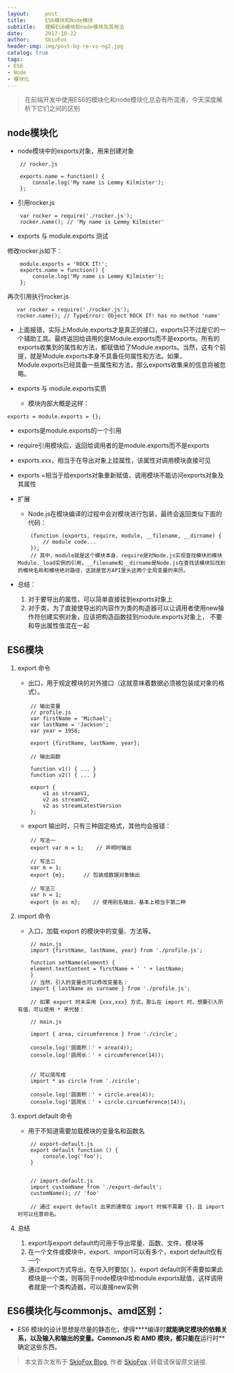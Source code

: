 ```yaml
---
layout:     post
title:      ES6模块和Node模块
subtitle:   理解ES6模块和node模块及其用法
date:       2017-10-22
author:     SkioFox
header-img: img/post-bg-re-vs-ng2.jpg
catalog: true
tags:
- ES6
- Node
- 模块化
---
```


>在前端开发中使用ES6的模块化和node模块化总会有所混淆，今天深度解析下它们之间的区别

## node模块化

- node模块中的exports对象，用来创建对象

```
    // rocker.js

    exports.name = function() {
        console.log('My name is Lemmy Kilmister');
    };

```
- 引用rocker.js

```
    var rocker = require('./rocker.js');
    rocker.name(); // 'My name is Lemmy Kilmister'
```
- exports 与 module.exports 测试

修改rocker.js如下：

```
    module.exports = 'ROCK IT!';
    exports.name = function() {
        console.log('My name is Lemmy Kilmister');
    };
```
 再次引用执行rocker.js
 ```
    var rocker = require('./rocker.js');
    rocker.name(); // TypeError: Object ROCK IT! has no method 'name'
 ```
- 上面报错，实际上Module.exports才是真正的接口，exports只不过是它的一个辅助工具。最终返回给调用的是Module.exports而不是exports。所有的exports收集到的属性和方法，都赋值给了Module.exports。当然，这有个前提，就是Module.exports本身不具备任何属性和方法。如果，Module.exports已经具备一些属性和方法，那么exports收集来的信息将被忽略。

- exports 与 module.exports实质

   - 模块内部大概是这样：

```
exports = module.exports = {};  
```

   - exports是module.exports的一个引用
    
   - require引用模块后，返回给调用者的是module.exports而不是exports

   - exports.xxx，相当于在导出对象上挂属性，该属性对调用模块直接可见

   - exports =相当于给exports对象重新赋值，调用模块不能访问exports对象及其属性

- 扩展

    - Node.js在模块编译的过程中会对模块进行包装，最终会返回类似下面的代码：

    ```
        (function (exports, require, module, __filename, __dirname) {
            // module code...
        });
        // 其中，module就是这个模块本身，require是对Node.js实现查找模块的模块Module._load实例的引用，__filename和__dirname是Node.js在查找该模块后找到的模块名称和模块绝对路径，这就是官方API里头这两个全局变量的来历。

    ```
- 总结：

    1. 对于要导出的属性，可以简单直接挂到exports对象上
    2. 对于类，为了直接使导出的内容作为类的构造器可以让调用者使用new操作符创建实例对象，应该把构造函数挂到module.exports对象上，   不要和导出属性值混在一起
## ES6模块
1. export 命令
    - 出口，用于规定模块的对外接口（这就意味着数据必须被包装成对象的格式）。
    ```
        // 输出变量
        // profile.js
        var firstName = 'Michael';
        var lastName = 'Jackson';
        var year = 1958;
        
        export {firstName, lastName, year};

        // 输出函数

        function v1() { ... }
        function v2() { ... }
        
        export {
            v1 as streamV1,
            v2 as streamV2,
            v2 as streamLatestVersion
        };
    ```
    - export 输出时，只有三种固定格式，其他均会报错：

    ```
        // 写法一
        export var m = 1;    // 声明时输出
        
        // 写法二
        var m = 1;
        export {m};      // 包装成数据对象输出
        
        // 写法三
        var n = 1;
        export {n as m};    // 使用别名输出，基本上相当于第二种
    ```
2. import 命令
    - 入口，加载 export 的模块中的变量、方法等。
    ```
        // main.js
        import {firstName, lastName, year} from './profile.js';
        
        function setName(element) {
        element.textContent = firstName + ' ' + lastName;
        }
        // 当然，引入的变量也可以修改变量名：
        import { lastName as surname } from './profile.js';

        // 如果 export 时未采用 {xxx,xxx} 方式，那么在 import 时，想要引入所有值，可以使用 * 来代替：

        // main.js
    
        import { area, circumference } from './circle';
        
        console.log('圆面积：' + area(4));
        console.log('圆周长：' + circumference(14));
        
        
        // 可以简写成
        import * as circle from './circle';
        
        console.log('圆面积：' + circle.area(4));
        console.log('圆周长：' + circle.circumference(14));

    ```
3. export default 命令

    - 用于不知道需要加载模块的变量名和函数名

    ```
        // export-default.js
        export default function () {
            console.log('foo');
        }
        
        
        // import-default.js
        import customName from './export-default';
        customName(); // 'foo'

        // 通过 export default 出来的通常在 import 时候不需要 {}，且 import 时可以任意命名。
    ```
4. 总结

    1. export与export default均可用于导出常量、函数、文件、模块等
    2. 在一个文件或模块中，export、import可以有多个，export default仅有一个
    3. 通过export方式导出，在导入时要加{ }，export default则不需要如果此模块是一个类，则等同于node模块中给module.exports赋值，这样调用者就是一个类构造器，可以直接new实例

## ES6模块化与commonjs、amd区别：

- ES6 模块的设计思想是尽量的静态化，使得****编译时**就能确定模块的依赖关系，以及输入和输出的变量。CommonJS 和 AMD 模块，都只能在**运行时**确定这些东西。

> 本文首次发布于 [SkioFox Blog](http://skiofox.top), 作者 [SkioFox](https://github.com/LoverFancy/) ,转载请保留原文链接.